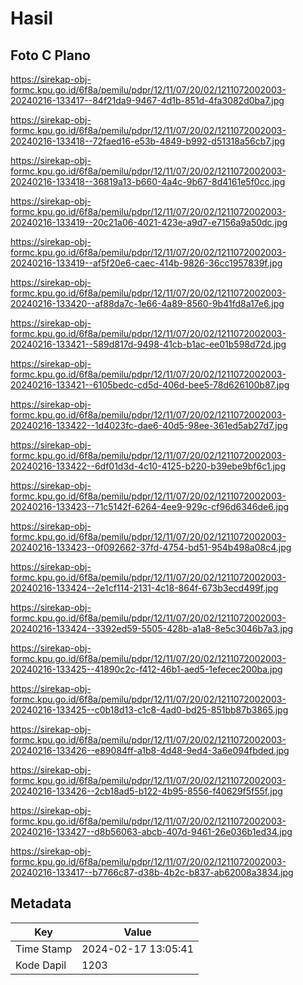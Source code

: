 # Hasil

## Foto C Plano

https://sirekap-obj-formc.kpu.go.id/6f8a/pemilu/pdpr/12/11/07/20/02/1211072002003-20240216-133417--84f21da9-9467-4d1b-851d-4fa3082d0ba7.jpg

https://sirekap-obj-formc.kpu.go.id/6f8a/pemilu/pdpr/12/11/07/20/02/1211072002003-20240216-133418--72faed16-e53b-4849-b992-d51318a56cb7.jpg

https://sirekap-obj-formc.kpu.go.id/6f8a/pemilu/pdpr/12/11/07/20/02/1211072002003-20240216-133418--36819a13-b660-4a4c-9b67-8d4161e5f0cc.jpg

https://sirekap-obj-formc.kpu.go.id/6f8a/pemilu/pdpr/12/11/07/20/02/1211072002003-20240216-133419--20c21a06-4021-423e-a9d7-e7156a9a50dc.jpg

https://sirekap-obj-formc.kpu.go.id/6f8a/pemilu/pdpr/12/11/07/20/02/1211072002003-20240216-133419--af5f20e6-caec-414b-9826-36cc1957839f.jpg

https://sirekap-obj-formc.kpu.go.id/6f8a/pemilu/pdpr/12/11/07/20/02/1211072002003-20240216-133420--af88da7c-1e66-4a89-8560-9b41fd8a17e6.jpg

https://sirekap-obj-formc.kpu.go.id/6f8a/pemilu/pdpr/12/11/07/20/02/1211072002003-20240216-133421--589d817d-9498-41cb-b1ac-ee01b598d72d.jpg

https://sirekap-obj-formc.kpu.go.id/6f8a/pemilu/pdpr/12/11/07/20/02/1211072002003-20240216-133421--6105bedc-cd5d-406d-bee5-78d626100b87.jpg

https://sirekap-obj-formc.kpu.go.id/6f8a/pemilu/pdpr/12/11/07/20/02/1211072002003-20240216-133422--1d4023fc-dae6-40d5-98ee-361ed5ab27d7.jpg

https://sirekap-obj-formc.kpu.go.id/6f8a/pemilu/pdpr/12/11/07/20/02/1211072002003-20240216-133422--6df01d3d-4c10-4125-b220-b39ebe9bf6c1.jpg

https://sirekap-obj-formc.kpu.go.id/6f8a/pemilu/pdpr/12/11/07/20/02/1211072002003-20240216-133423--71c5142f-6264-4ee9-929c-cf96d6346de6.jpg

https://sirekap-obj-formc.kpu.go.id/6f8a/pemilu/pdpr/12/11/07/20/02/1211072002003-20240216-133423--0f092662-37fd-4754-bd51-954b498a08c4.jpg

https://sirekap-obj-formc.kpu.go.id/6f8a/pemilu/pdpr/12/11/07/20/02/1211072002003-20240216-133424--2e1cf114-2131-4c18-864f-673b3ecd499f.jpg

https://sirekap-obj-formc.kpu.go.id/6f8a/pemilu/pdpr/12/11/07/20/02/1211072002003-20240216-133424--3392ed59-5505-428b-a1a8-8e5c3046b7a3.jpg

https://sirekap-obj-formc.kpu.go.id/6f8a/pemilu/pdpr/12/11/07/20/02/1211072002003-20240216-133425--41890c2c-f412-46b1-aed5-1efecec200ba.jpg

https://sirekap-obj-formc.kpu.go.id/6f8a/pemilu/pdpr/12/11/07/20/02/1211072002003-20240216-133425--c0b18d13-c1c8-4ad0-bd25-851bb87b3865.jpg

https://sirekap-obj-formc.kpu.go.id/6f8a/pemilu/pdpr/12/11/07/20/02/1211072002003-20240216-133426--e89084ff-a1b8-4d48-9ed4-3a6e094fbded.jpg

https://sirekap-obj-formc.kpu.go.id/6f8a/pemilu/pdpr/12/11/07/20/02/1211072002003-20240216-133426--2cb18ad5-b122-4b95-8556-f40629f5f55f.jpg

https://sirekap-obj-formc.kpu.go.id/6f8a/pemilu/pdpr/12/11/07/20/02/1211072002003-20240216-133427--d8b56063-abcb-407d-9461-26e036b1ed34.jpg

https://sirekap-obj-formc.kpu.go.id/6f8a/pemilu/pdpr/12/11/07/20/02/1211072002003-20240216-133417--b7766c87-d38b-4b2c-b837-ab62008a3834.jpg


## Metadata

| Key        | Value               |
| ---------- | ------------------- |
| Time Stamp | 2024-02-17 13:05:41 |
| Kode Dapil | 1203                |



